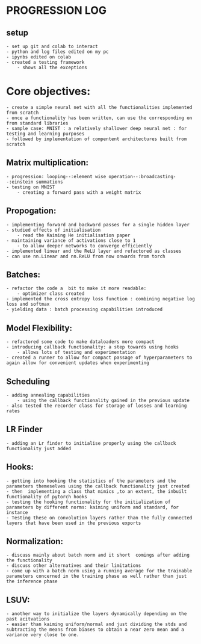 # PROGRESSION LOG

## setup

	- set up git and colab to interact 
	- python and log files edited on my pc
	- ipynbs edited on colab
	- created a testing framework
		- shows all the exceptions 

# Core objectives:
	
	- create a simple neural net with all the functionalities implemented from scratch
	- once a functionality has been written, can use the corresponding on from standard libraries
	- sample case: MNIST : a relatively shallower deep neural net : for testing and learning purposes
	- followed by implementation of compentent architectures built from scratch

## Matrix multiplication:

	- progression: looping--:element wise operation--:broadcasting--:einstein summations
	- testing on MNIST
		- creating a forward pass with a weight matrix 

## Propogation:

	- implementing forward and backward passes for a single hidden layer
	- studied effects of initialisation 
		- read the Kaiming He initialisation paper
	- maintaining variance of activations close to 1 
		- to allow deeper networks to converge efficiently
	- implemented linear and the ReLU layer and refactored as classes
	- can use nn.Linear and nn.ReLU from now onwards from torch

## Batches:
	
	- refactor the code a  bit to make it more readable:
		- optimizer class created
	- implemented the cross entropy loss function : combining negative log loss and softmax 
	- yielding data : batch processing capabilities introduced 

## Model Flexibility:

	- refactored some code to make dataloaders more compact 
	- introducing callback functionality: a step towards using hooks
		- allows lots of testing and experimentation 
	- created a runner to allow for compact passage of hyperparameters to again allow for convenient updates when experimenting
	 

## Scheduling 

	- adding annealing capabilities 
		- using the callback functionality gained in the previous update
	- also tested the recorder class for storage of losses and learning rates

## LR Finder
	
	- adding an Lr finder to initialise properly using the callback functionality just added
	
## Hooks:
	
	- getting into hooking the statistics of the parameters and the parameters themeselves using the callback functionality just created
	- then  implementing a class that mimics ,to an extent, the inbuilt functionality of pytorch hooks
	- testing the hooking functionality for the initialization of parameters by different norms: kaiming uniform and standard, for instance
	- Testing these on convolution layers rather than the fully connected layers that have been used in the previous exports

## Normalization:

	- discuss mainly about batch norm and it short  comings after adding the functionality 
	- discuss other alternatives and their limitations
	- come up with a batch norm using a running average for the trainable parameters concerned in the training phase as well rather than just the inference phase 

## LSUV:
	
	- another way to initialize the layers dynamically depending on the past acitvations
	- easier than kaiming uniform/normal and just dividing the stds and subtracting the means from biases to obtain a near zero mean and a variance very close to one.
